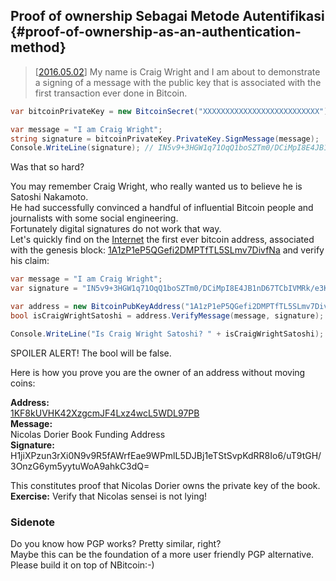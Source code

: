## Proof of ownership Sebagai Metode Autentifikasi {#proof-of-ownership-as-an-authentication-method}

> \[[2016.05.02](https://www.youtube.com/watch?v=dZNtbAFnr-0)\] My name is Craig Wright and I am about to demonstrate a signing of a message with the public key that is associated with the first transaction ever done in Bitcoin.

```cs
var bitcoinPrivateKey = new BitcoinSecret("XXXXXXXXXXXXXXXXXXXXXXXXXX");

var message = "I am Craig Wright";
string signature = bitcoinPrivateKey.PrivateKey.SignMessage(message);
Console.WriteLine(signature); // IN5v9+3HGW1q71OqQ1boSZTm0/DCiMpI8E4JB1nD67TCbIVMRk/e3KrTT9GvOuu3NGN0w8R2lWOV2cxnBp+Of8c=
```

Was that so hard?

You may remember Craig Wright, who really wanted us to believe he is Satoshi Nakamoto.  
He had successfully convinced a handful of influential Bitcoin people and journalists with some social engineering.  
Fortunately digital signatures do not work that way.  
Let's quickly find on the [Internet](https://en.bitcoin.it/wiki/Genesis_block) the first ever bitcoin address, associated with the genesis block: [1A1zP1eP5QGefi2DMPTfTL5SLmv7DivfNa](https://blockchain.info/address/1A1zP1eP5QGefi2DMPTfTL5SLmv7DivfNa) and verify his claim:

```cs
var message = "I am Craig Wright";
var signature = "IN5v9+3HGW1q71OqQ1boSZTm0/DCiMpI8E4JB1nD67TCbIVMRk/e3KrTT9GvOuu3NGN0w8R2lWOV2cxnBp+Of8c=";

var address = new BitcoinPubKeyAddress("1A1zP1eP5QGefi2DMPTfTL5SLmv7DivfNa");
bool isCraigWrightSatoshi = address.VerifyMessage(message, signature);

Console.WriteLine("Is Craig Wright Satoshi? " + isCraigWrightSatoshi);
```

SPOILER ALERT! The bool will be false.

Here is how you prove you are the owner of an address without moving coins:

**Address:**  
[1KF8kUVHK42XzgcmJF4Lxz4wcL5WDL97PB](https://blockchain.info/address/1KF8kUVHK42XzgcmJF4Lxz4wcL5WDL97PB)  
**Message:**  
Nicolas Dorier Book Funding Address  
**Signature:**  
H1jiXPzun3rXi0N9v9R5fAWrfEae9WPmlL5DJBj1eTStSvpKdRR8Io6\/uT9tGH\/3OnzG6ym5yytuWoA9ahkC3dQ=

This constitutes proof that Nicolas Dorier owns the private key of the book.  
**Exercise:** Verify that Nicolas sensei is not lying!

### Sidenote

Do you know how PGP works? Pretty similar, right?  
Maybe this can be the foundation of a more user friendly PGP alternative.  
Please build it on top of NBitcoin:-\)

